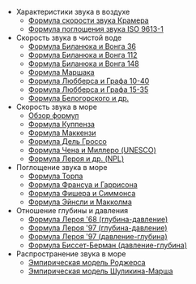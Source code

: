 * Характеристики звука в воздухе
    * [Формула скорости звука Крамера](sound_speed_air_cramer.ru.md)
    * [Формула поглощения звука ISO 9613-1](sound_absorption_air_iso.ru.md)
* Скорость звука в чистой воде
    * [Формула Биланюка и Вонга 36](sound_speed_pure_bilaniuk_36.ru.md)
    * [Формула Биланюка и Вонга 112](sound_speed_pure_bilaniuk_112.ru.md)
    * [Формула Биланюка и Вонга 148](sound_speed_pure_bilaniuk_148.ru.md)
    * [Формула Маршака](sound_speed_pure_marczak.md)
    * [Формула Любберса и Графа 10-40](sound_speed_pure_lubbers_10.ru.md)
    * [Формула Любберса и Графа 15-35](sound_speed_pure_lubbers_15.ru.md)
    * [Формула Белогорского и др.](sound_speed_pure_belogorskii.ru.md)
* Скорость звука в море
    * [Обзор формул](sound_speed_sea_summary.ru.md)
    * [Формула Куппенза](sound_speed_sea_coppens.ru.md)
    * [Формула Маккензи](sound_speed_sea_mackenzie.ru.md)
    * [Формула Дель Гроссо](sound_speed_sea_delgrosso.ru.md)
    * [Формула Чена и Миллеро (UNESCO)](sound_speed_sea_unesco.ru.md)
    * [Формула Лероя и др. (NPL)](sound_speed_sea_npl.ru.md)
* Поглощение звука в море
    * [Формула Торпа](sound_absorption_sea_thorp.ru.md)
    * [Формула Франсуа и Гаррисона](sound_absorption_sea_francois.ru.md)
    * [Формула Фишера и Симмонса](sound_absorption_sea_fisher.ru.md)
    * [Формула Эйнсли и Макколма](sound_absorption_sea_ainslie.ru.md)
* Отношение глубины и давления
    * [Формула Лероя '68 (глубина-давление)](depth_to_pressure_sea_leroy_68.ru.md)
    * [Формула Лероя '97 (глубина-давление)](depth_to_pressure_sea_leroy_97.ru.md)
    * [Формула Лероя '97 (давление-глубина)](pressure_to_depth_sea_leroy_97.ru.md)
    * [Формула Биссет-Берман (давление-глубина)](pressure_to_depth_sea_bisset.ru.md)
* Распространение звука в море
    * [Эмпирическая модель Роджерса](sound_propagation_rodgers.ru.md)
    * [Эмпирическая модель Шуликина-Марша](sound_propagation_rodgers.ru.md)
        
